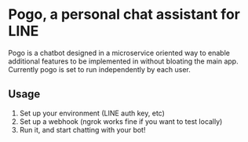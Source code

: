# Pogo, a personal chat assistant for LINE

Pogo is a chatbot designed in a microservice oriented way to enable additional features to be implemented in without bloating the main app.
Currently pogo is set to run independently by each user.

## Usage

1. Set up your environment (LINE auth key, etc)
2. Set up a webhook (ngrok works fine if you want to test locally)
3. Run it, and start chatting with your bot!
